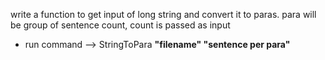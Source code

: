 write a function to get input of long string and convert it to paras. para will be group of sentence count, count is passed as input 
 * run command --> StringToPara **"filename" "sentence per para"**
